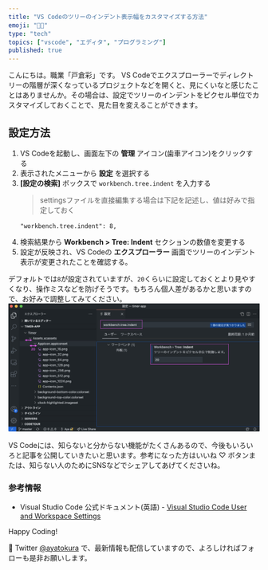 ```yaml
---
title: "VS Codeのツリーのインデント表示幅をカスタマイズする方法"
emoji: "👩‍💻"
type: "tech"
topics: ["vscode", "エディタ", "プログラミング"]
published: true
---
```


こんにちは。職業「戸倉彩」です。
VS Codeでエクスプローラーでディレクトリーの階層が深くなっているプロジェクトなどを開くと、見にくいなと感じたことはありませんか。その場合は、設定でツリーのインデントをピクセル単位でカスタマイズしておくことで、見た目を変えることができます。

## 設定方法
1. VS Codeを起動し、画面左下の **管理** アイコン(歯車アイコン)をクリックする
2. 表示されたメニューから **設定** を選択する
3. **[設定の検索]** ボックスで `workbench.tree.indent` を入力する
   >settingsファイルを直接編集する場合は下記を記述し、値は好みで指定しておく
   ```
   "workbench.tree.indent": 8,
   ```
4. 検索結果から **Workbench > Tree: Indent** セクションの数値を変更する
5. 設定が反映され、VS Codeの **エクスプローラー** 画面でツリーのインデント表示が変更されたことを確認する。

デフォルトでは`8`が設定されていますが、`20`くらいに設定しておくとより見やすくなり、操作ミスなどを防げそうです。もちろん個人差があるかと思いますので、お好みで調整してみてください。
![](/images/2022-01-23-19-59-42.png)

VS Codeには、知らないと分からない機能がたくさんあるので、今後もいろいろと記事を公開していきたいと思います。参考になった方はいいね ♡ ボタンまたは、知らない人のためにSNSなどでシェアしてあげてくださいね。

### 参考情報
* Visual Studio Code 公式ドキュメント(英語) - [Visual Studio Code User and Workspace Settings](https://code.visualstudio.com/docs/getstarted/settings)

Happy Coding!

📱 Twitter [@ayatokura](https://twitter.com/ayatokura) で、最新情報も配信していますので、よろしければフォローも是非お願いします。